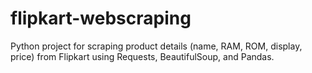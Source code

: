 # flipkart-webscraping
Python project for scraping product details (name, RAM, ROM, display, price) from Flipkart using Requests, BeautifulSoup, and Pandas.
